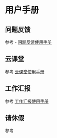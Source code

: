 
# 用户手册 


## 问题反馈 <Badge text="beta" type="warning"/>

参考 - [问题反馈使用手册](./feedBackHelpDocs)


## 云课堂

参考 [云课堂使用手册](./cloudClassHelpDocs)


## 工作汇报

参考 [工作汇报使用手册](./workReportHelpDocs)


##  请休假

参考 
